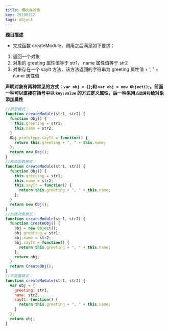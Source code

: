 ```yaml
---
title: 模块与对象
key: 20190112
tags: object
---
```


<!--more-->

**题目描述**

- 完成函数 createModule，调用之后满足如下要求：

1. 返回一个对象
2. 对象的 greeting 属性值等于 str1， name 属性值等于 str2
3. 对象存在一个 sayIt 方法，该方法返回的字符串为 greeting 属性值 + ', ' + name 属性值

**声明对象有两种常见的方式：`var obj = {}`;和 `var obj = new Object()`;。前面一种可以直接在括号中以 `key:value` 的方式定义属性，后一种采用`点运算符`给对象添加属性**

```javascript
//原型模式：
function createModule(str1, str2) {
  function Obj() {
    this.greeting = str1;
    this.name = str2;
  }
  Obj.prototype.sayIt = function() {
    return this.greeting + ", " + this.name;
  };
  return new Obj();
}
//构造函数模式：
function createModule(str1, str2) {
  function Obj() {
    this.greeting = str1;
    this.name = str2;
    this.sayIt = function() {
      return this.greeting + ", " + this.name;
    };
  }
  return new Obj();
}
//创建对象模式：
function createModule(str1, str2) {
  function CreateObj() {
    obj = new Object();
    obj.greeting = str1;
    obj.name = str2;
    obj.sayIt = function() {
      return this.greeting + ", " + this.name;
    };
    return obj;
  }
  return CreateObj();
}
//字面量模式：
function createModule(str1, str2) {
  var obj = {
    greeting: str1,
    name: str2,
    sayIt: function() {
      return this.greeting + ", " + this.name;
    }
  };
  return obj;
}
```


